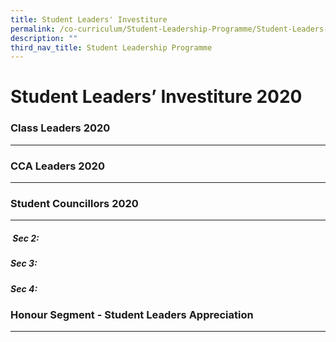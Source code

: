```yaml
---
title: Student Leaders' Investiture
permalink: /co-curriculum/Student-Leadership-Programme/Student-Leaders-Investiture/
description: ""
third_nav_title: Student Leadership Programme
---
```


Student Leaders’ Investiture 2020
=================================

### Class Leaders 2020
------------------

### CCA Leaders 2020
----------------

### Student Councillors 2020
------------------------
#####  Sec 2:

##### Sec 3:

##### Sec 4:

### Honour Segment - Student Leaders Appreciation
---------------------------------------------